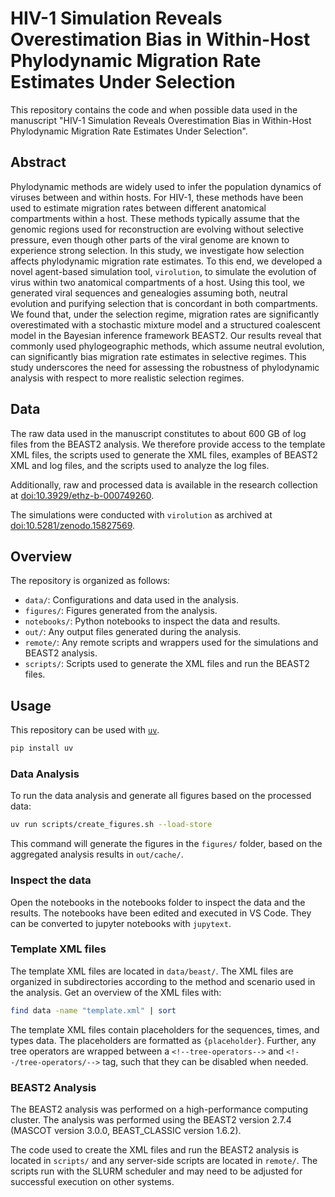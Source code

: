 # HIV-1 Simulation Reveals Overestimation Bias in Within-Host Phylodynamic Migration Rate Estimates Under Selection

This repository contains the code and when possible data used in the manuscript
"HIV-1 Simulation Reveals Overestimation Bias in Within-Host Phylodynamic
Migration Rate Estimates Under Selection".

## Abstract

Phylodynamic methods are widely used to infer the population dynamics of
viruses between and within hosts. For HIV-1, these methods have been used to
estimate migration rates between different anatomical compartments within a
host. These methods typically assume that the genomic regions used for
reconstruction are evolving without selective pressure, even though other parts
of the viral genome are known to experience strong selection. In this study, we
investigate how selection affects phylodynamic migration rate estimates. To
this end, we developed a novel agent-based simulation tool, `virolution`, to
simulate the evolution of virus within two anatomical compartments of a host.
Using this tool, we generated viral sequences and genealogies assuming both,
neutral evolution and purifying selection that is concordant in both
compartments. We found that, under the selection regime, migration rates are
significantly overestimated with a stochastic mixture model and a structured
coalescent model in the Bayesian inference framework BEAST2. Our results reveal
that commonly used phylogeographic methods, which assume neutral evolution, can
significantly bias migration rate estimates in selective regimes. This study
underscores the need for assessing the robustness of phylodynamic analysis with
respect to more realistic selection regimes.

## Data

The raw data used in the manuscript constitutes to about 600 GB of log files
from the BEAST2 analysis. We therefore provide access to the template XML
files, the scripts used to generate the XML files, examples of BEAST2 XML and
log files, and the scripts used to analyze the log files.

Additionally, raw and processed data is available in the research collection at
[doi:10.3929/ethz-b-000749260](https://doi.org/10.3929/ethz-b-000749260).

The simulations were conducted with `virolution` as archived at
[doi:10.5281/zenodo.15827569](https://doi.org/10.5281/zenodo.15827569).

## Overview

The repository is organized as follows:

- `data/`: Configurations and data used in the analysis.
- `figures/`: Figures generated from the analysis.
- `notebooks/`: Python notebooks to inspect the data and results.
- `out/`: Any output files generated during the analysis.
- `remote/`: Any remote scripts and wrappers used for the simulations and
  BEAST2 analysis.
- `scripts/`: Scripts used to generate the XML files and run the BEAST2 files.

## Usage

This repository can be used with [`uv`](https://github.com/astral-sh/uv).

```bash
pip install uv
```

### Data Analysis

To run the data analysis and generate all figures based on the processed data:

```bash
uv run scripts/create_figures.sh --load-store
```

This command will generate the figures in the `figures/` folder, based on the
aggregated analysis results in `out/cache/`.

### Inspect the data

Open the notebooks in the notebooks folder to inspect the data and the results.
The notebooks have been edited and executed in VS Code. They can be converted
to jupyter notebooks with `jupytext`.

### Template XML files

The template XML files are located in `data/beast/`. The XML files are
organized in subdirectories according to the method and scenario used in the
analysis. Get an overview of the XML files with:

```bash
find data -name "template.xml" | sort
```

The template XML files contain placeholders for the sequences, times, and types
data. The placeholders are formatted as `{placeholder}`. Further, any tree
operators are wrapped between a `<!--tree-operators-->` and
`<!--/tree-operators/-->` tag, such that they can be disabled when needed.

### BEAST2 Analysis

The BEAST2 analysis was performed on a high-performance computing cluster. The
analysis was performed using the BEAST2 version 2.7.4 (MASCOT version 3.0.0,
BEAST_CLASSIC version 1.6.2).

The code used to create the XML files and run the BEAST2 analysis is located in
`scripts/` and any server-side scripts are located in `remote/`. The scripts
run with the SLURM scheduler and may need to be adjusted for successful execution
on other systems.

